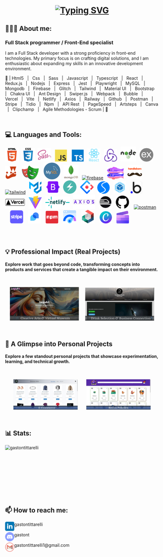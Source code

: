 <h1 align="center">
  <a href="https://git.io/typing-svg" target="_blank" rel="noreferrer">
    <img src="https://readme-typing-svg.demolab.com?font=Fira+Code&weight=600&size=77&duration=1500&pause=300&color=38C2FFFF&background=000000&center=true&vCenter=true&multiline=true&random=false&width=1920&height=300&lines=Hi+there!;I'm+Gast%C3%B3n;Welcome+to+my+Github+profile;aa" alt="Typing SVG" />
  </a>
</h1>

<h2 align="left"> 🙋🏻‍♂️ About me:</h2>
<h3>Full Stack programmer / Front-End specialist</h3>
<p> I am a Full Stack developer with a strong proficiency in front-end technologies. My primary focus is on crafting digital solutions, and I am enthusiastic about expanding my skills in an innovative development environment. </p>


<p align="left"> 🚀 | Html5 &nbsp; | &nbsp; Css &nbsp; | &nbsp; Sass &nbsp; | &nbsp; Javascript &nbsp; | &nbsp; Typescript &nbsp; | &nbsp; React &nbsp; | &nbsp; Redux.js &nbsp; | &nbsp; Nodejs &nbsp; | &nbsp; Express &nbsp; | &nbsp; Jest &nbsp; | &nbsp; Playwright &nbsp; | &nbsp; MySQL &nbsp; | &nbsp; Mongodb &nbsp; | &nbsp; Firebase &nbsp; | &nbsp; Glitch &nbsp; | &nbsp; Tailwind &nbsp; | &nbsp; Material UI &nbsp; | &nbsp; Bootstrap &nbsp; | &nbsp; Chakra UI &nbsp; | &nbsp; Ant Design &nbsp; | &nbsp; Swiper.js &nbsp; | &nbsp; Webpack &nbsp; | &nbsp; Bubble &nbsp; | &nbsp; Vercel &nbsp; | &nbsp; Vite &nbsp; | &nbsp; Netlify &nbsp; | &nbsp; Axios &nbsp; | &nbsp; Railway &nbsp; | &nbsp; Github &nbsp; | &nbsp; Postman &nbsp; | &nbsp; Stripe &nbsp; | &nbsp; Tidio &nbsp; | &nbsp; Npm &nbsp; | &nbsp; API Rest &nbsp; | &nbsp; PageSpeed &nbsp; | &nbsp; Artsteps &nbsp; | &nbsp; Canva &nbsp; | &nbsp; Clipchamp &nbsp; | &nbsp; Agile Methodologies - Scrum | 🚀 </p>


<br>
<h2 align="left"> 💻 Languages and Tools:</h2>
<p align="left"> 
    <a href="https://www.w3.org/html/" target="_blank" rel="noreferrer">
      <img src="https://raw.githubusercontent.com/devicons/devicon/master/icons/html5/html5-original-wordmark.svg" alt="html5" title="html5" width="45" height="45"/></a>&nbsp;
    <a href="https://www.w3schools.com/css/" target="_blank" rel="noreferrer"> 
      <img src="https://raw.githubusercontent.com/devicons/devicon/master/icons/css3/css3-original-wordmark.svg" alt="css" title="css" width="45" height="45"/></a>&nbsp;
        <a href="https://sass-lang.com" target="_blank" rel="noreferrer">
          <img src="https://raw.githubusercontent.com/devicons/devicon/master/icons/sass/sass-original.svg" alt="sass" title="sass" width="45" height="45"/></a>&nbsp;&nbsp;
        <a href="https://developer.mozilla.org/en-US/docs/Web/JavaScript" target="_blank" rel="noreferrer">
          <img src="https://raw.githubusercontent.com/devicons/devicon/master/icons/javascript/javascript-original.svg" alt="javascript" title="javascript" width="40" height="40"/></a>&nbsp;&nbsp;&nbsp;
        <a href="https://www.typescriptlang.org/" target="_blank" rel="noreferrer">
          <img src="https://raw.githubusercontent.com/devicons/devicon/master/icons/typescript/typescript-original.svg" alt="typescript" title="typescript" width="40" height="40"/></a>&nbsp;&nbsp;
        <a href="https://reactjs.org/" target="_blank" rel="noreferrer">
          <img src="https://raw.githubusercontent.com/devicons/devicon/master/icons/react/react-original-wordmark.svg" alt="react" title="react" width="43" height="43"/></a>&nbsp;&nbsp;
        <a href="https://redux.js.org/" target="_blank" rel="noreferrer">
          <img src="https://raw.githubusercontent.com/GastonTittarelli/readmeResources/refs/heads/master/redux.png" alt="redux.js" title="redux.js" width="42" height="42"/></a>&nbsp;&nbsp;
        <a href="https://nodejs.org" target="_blank" rel="noreferrer">
          <img src="https://raw.githubusercontent.com/devicons/devicon/master/icons/nodejs/nodejs-original-wordmark.svg" alt="nodejs" title="nodejs" width="50" height="50"/></a>&nbsp;&nbsp;
        <a href="https://expressjs.com" target="_blank" rel="noreferrer">
          <img src="https://raw.githubusercontent.com/GastonTittarelli/readmeResources/refs/heads/master/express.png" alt="express" title="express" width="45" height="45"/></a>&nbsp;&nbsp;
        <a href="https://jestjs.io/" target="_blank" rel="noreferrer">
          <img src="https://raw.githubusercontent.com/GastonTittarelli/readmeResources/master/jest.png" alt="jest" title="jest" width="39" height="44"></a>&nbsp;&nbsp;&nbsp;
        <a href="https://playwright.dev/" target="_blank" rel="noreferrer">
          <img src="https://raw.githubusercontent.com/GastonTittarelli/readmeResources/master/playwright.png" alt="playwright" title="playwright" width="55" height="45"></a>&nbsp;&nbsp;&nbsp;
        <a href="https://www.mysql.com/" target="_blank" rel="noreferrer">
          <img src="https://raw.githubusercontent.com/GastonTittarelli/readmeResources/refs/heads/master/MySql.png" alt="MySQL" title="MySQL" width="55" height="55"></a>&nbsp;&nbsp;
        <a href="https://www.mongodb.com/" target="_blank" rel="noreferrer">
          <img src="https://raw.githubusercontent.com/devicons/devicon/master/icons/mongodb/mongodb-original-wordmark.svg" alt="mongodb" title="mongodb" width="48" height="48"/></a>&nbsp;&nbsp;
        <a href="https://firebase.google.com/" target="_blank" rel="noreferrer">
          <img src="https://www.vectorlogo.zone/logos/firebase/firebase-icon.svg" alt="firebase" title="firebase" width="43" height="43"/></a>&nbsp;&nbsp;
        <a href="https://glitch.com/" target="_blank" rel="noreferrer">
          <img src="https://raw.githubusercontent.com/GastonTittarelli/readmeResources/refs/heads/master/Glitch.png" alt="Glitch" title="Glitch" width="55" height="41"></a>&nbsp;&nbsp;
        <a href="https://handlebarsjs.com/" target="_blank" rel="noreferrer">
          <img src="https://raw.githubusercontent.com/GastonTittarelli/readmeResources/master/handlebars.png" alt="handlebars" title="handlebars" width="48" height="48"></a>&nbsp;&nbsp;&nbsp;
        <a href="https://tailwindcss.com/" target="_blank" rel="noreferrer">
          <img src="https://www.vectorlogo.zone/logos/tailwindcss/tailwindcss-icon.svg" alt="tailwind" title="tailwind" width="48" height="48"/></a>&nbsp;&nbsp;
        <a href="https://mui.com/" target="_blank" rel="noreferrer">
          <img src="https://raw.githubusercontent.com/GastonTittarelli/readmeResources/master/materialui.png" alt="materialUI" title="materialUI" width="40" height="40"></a>&nbsp;&nbsp;&nbsp;
        <a href="https://getbootstrap.com" target="_blank" rel="noreferrer" title="bootstrap"> 
          <img src="https://raw.githubusercontent.com/GastonTittarelli/readmeResources/refs/heads/master/bootstrap.png" alt="bootstrap" title="bootstrap" width="44" height="44"/></a>&nbsp;&nbsp;
        <a href="https://v2.chakra-ui.com/" target="_blank" rel="noreferrer" title="chakra UI"> 
          <img src="https://raw.githubusercontent.com/GastonTittarelli/readmeResources/refs/heads/master/chakraUI.png" alt="chakra UI" title="chakra UI" width="44" height="44"/></a>&nbsp;&nbsp;
        <a href="https://ant.design/" target="_blank" rel="noreferrer" title="Ant Design"> 
          <img src="https://raw.githubusercontent.com/GastonTittarelli/readmeResources/refs/heads/master/antDesign.png" alt="Ant Design" title="Ant Design" width="44" height="44"/></a>&nbsp;&nbsp;
        <a href="https://swiperjs.com/" target="_blank" rel="noreferrer">
          <img src="https://raw.githubusercontent.com/GastonTittarelli/readmeResources/master/swiper.png" alt="swiper.js" title="swiper.js" width="41" height="41"></a>&nbsp;&nbsp;
        <a href="https://webpack.js.org/" target="_blank" rel="noreferrer">
          <img src="https://raw.githubusercontent.com/GastonTittarelli/readmeResources/refs/heads/master/webpack.png" alt="webpack" title="webpack" width="42" height="42"></a>&nbsp;&nbsp;
        <a href="https://bubble.io/" target="_blank" rel="noreferrer">
          <img src="https://raw.githubusercontent.com/GastonTittarelli/readmeResources/refs/heads/master/bubble1.png" alt="bubble" title="bubble" width="40" height="40"></a>&nbsp;&nbsp;
        <a href="https://vercel.com/" target="_blank" rel="noreferrer">
          <img src="https://raw.githubusercontent.com/GastonTittarelli/readmeResources/refs/heads/master/vercel1.png" alt="vercel" title="vercel" width="65" height="42"></a>&nbsp;&nbsp;
        <a href="https://vitejs.dev/" target="_blank" rel="noreferrer">
          <img src="https://raw.githubusercontent.com/GastonTittarelli/readmeResources/master/vite.png" alt="vite" title="vite" width="43" height="43"></a>&nbsp;&nbsp;
        <a href="https://www.netlify.com/" target="_blank" rel="noreferrer">
            <img src="https://raw.githubusercontent.com/GastonTittarelli/readmeResources/master/netlify.png" alt="netlify" title="netlify" width="80" height="40"></a>&nbsp;&nbsp;
        <a href="https://axios-http.com/es/docs/intro" target="_blank" rel="noreferrer">
            <img src="https://raw.githubusercontent.com/GastonTittarelli/readmeResources/refs/heads/master/axios1.png" alt="axios" title="axios" width="72" height="46"></a>&nbsp;&nbsp;
        <a href="https://railway.app/" target="_blank" rel="noreferrer">
          <img src="https://raw.githubusercontent.com/GastonTittarelli/readmeResources/refs/heads/master/railway-removebg-preview.png" alt="railway" title="railway" width="44" height="44"></a>&nbsp;&nbsp;
        <a href="https://github.com/" target="_blank" rel="noreferrer">
          <img src="https://raw.githubusercontent.com/GastonTittarelli/readmeResources/master/github.png" alt="github" title="github" width="43" height="43"></a>&nbsp;&nbsp;&nbsp;
        <a href="https://postman.com" target="_blank" rel="noreferrer">
          <img src="https://www.vectorlogo.zone/logos/getpostman/getpostman-icon.svg" alt="postman" title="postman" width="43" height="43"/></a>&nbsp;&nbsp;&nbsp;
        <a href="https://stripe.com/es-us" target="_blank" rel="noreferrer">
          <img src="https://raw.githubusercontent.com/GastonTittarelli/readmeResources/master/stripe.png" alt="stripe" title="stripe" width="43" height="43"></a>&nbsp;&nbsp;&nbsp;
        <a href="https://www.tidio.com/" target="_blank" rel="noreferrer">
          <img src="https://raw.githubusercontent.com/GastonTittarelli/readmeResources/master/tidio.png" alt="tidio" title="tidio" width="43" height="43"></a>&nbsp;&nbsp;&nbsp;
        <a href="https://www.npmjs.com/" target="_blank" rel="noreferrer">
          <img src="https://raw.githubusercontent.com/GastonTittarelli/readmeResources/master/npm.png" alt="npm" title="npm" width="41" height="41"></a>&nbsp;&nbsp;&nbsp;
        <a href="https://pagespeed.web.dev/" target="_blank" rel="noreferrer">
          <img src="https://raw.githubusercontent.com/GastonTittarelli/readmeResources/ff02247a05f5b24f7959d10469216679e06ef680/pagespeed.svg" alt="pagespeed" title="pagespeed" width="43" height="43"></a>&nbsp;&nbsp;&nbsp;
        <a href="https://www.artsteps.com/" target="_blank" rel="noreferrer">
          <img src="https://raw.githubusercontent.com/GastonTittarelli/readmeResources/master/artsteps.png" alt="artsteps" title="artsteps" width="45" height="45"></a>&nbsp;&nbsp;&nbsp;
        <a href="https://www.canva.com/" target="_blank" rel="noreferrer">
          <img src="https://raw.githubusercontent.com/GastonTittarelli/readmeResources/master/canva.png" alt="canva" title="canva" width="40" height="40"></a>&nbsp;&nbsp;&nbsp;
        <a href="https://clipchamp.com/" target="_blank" rel="noreferrer">
          <img src="https://raw.githubusercontent.com/GastonTittarelli/readmeResources/master/clipchamp.png" alt="clipchamp" title="clipchamp" width="41" height="41"></a>
  </p>

<br>
<br>

<h2 align="left"> 💡 Professional Impact (Real Projects) </h2>
<h4> Explore work that goes beyond code, transforming concepts into products and services that create a tangible impact on their environment.</h4>

<br>

<p align="center">
   <a href="https://luigiaart.com.ar/" target="_blank" rel="noreferrer">
            <img src="https://raw.githubusercontent.com/GastonTittarelli/readmeResources/refs/heads/master/Creative%20Arts.jpg" alt="art page link" title="luigiaart.com.ar" width="45%" height="auto"></a>&nbsp;&nbsp;&nbsp;&nbsp;
            
   <a href="https://www.distribuidoratittarelli.com.ar/" target="_blank" rel="noreferrer">
            <img src="https://raw.githubusercontent.com/GastonTittarelli/readmeResources/refs/heads/master/Drink%20Selection.jpg" alt="distribuidora page" title="distribuidoratittarelli.com.ar" width="45%" height="auto"></a>
</p>

<br>



<h2 align="left"> 💼 A Glimpse into Personal Projects </h2>
<h4> Explore a few standout personal projects that showcase experimentation, learning, and technical growth.</h4>

<br>

<p align="center">
   <a href="https://e-commerce-ashy-rho.vercel.app/" target="_blank" rel="noreferrer">
            <img src="https://raw.githubusercontent.com/GastonTittarelli/readmeResources/refs/heads/master/e-commerce.jpg" alt="E-commerce page link" title="E-Commerce" width="42%" height="auto"></a>&nbsp;&nbsp;&nbsp;&nbsp;&nbsp;&nbsp;
            
   <a href="https://gastontittarelli.github.io/Pokedex-Redux/" target="_blank" rel="noreferrer">
            <img src="https://raw.githubusercontent.com/GastonTittarelli/readmeResources/refs/heads/master/Pokedex.jpg" alt="Pokedex page" title="Pokedex Redux" width="42%" height="auto"></a>
</p>

<br>



<h2 align="left"> 📊 Stats: </h2>
<p><img align="left" src="https://github-readme-stats.vercel.app/api/top-langs?username=gastontittarelli&show_icons=true&locale=en&layout=compact&theme=dark" alt="gastontittarelli" /></p>


<br>
<br>
<br>
<br>
<br>
<br>
<br>
<br>
<br>
<br>

<h2 align="left"> 📫 How to reach me:</h2>
<p align="left">
  <a href="https://linkedin.com/in/gastontittarelli" target="blank" rel="noreferrer">
      <img align="left" src="https://github.com/GastonTittarelli/GastonTittarelli/blob/main/assets/linkedin.svg" alt="linkedin" height="30" width="30" />
  </a>
  <a> gastontittarelli </a>
  <br>
  <br>
  <a href="https://discord.com" target="blank" rel="noreferrer">
      <img align="left" src="https://github.com/GastonTittarelli/GastonTittarelli/blob/main/assets/discord-round.svg" alt="discord" height="30" width="30" />
  </a>
    <a> gastont </a>
  <br>
  <br>
  <a href="https://gmail.com" target="blank" height="35" width="35" rel="noreferrer">
      <img align="left" src="https://github.com/GastonTittarelli/GastonTittarelli/blob/main/assets/gmail.png" alt="gmail" height="30" width="30" />
  </a>
  <a> gastontittarelli1@gmail.com </a>
</p>

